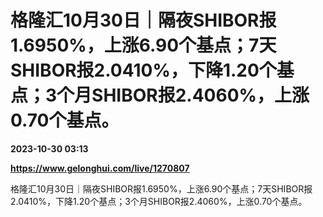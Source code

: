# 格隆汇10月30日｜隔夜SHIBOR报1.6950%，上涨6.90个基点；7天SHIBOR报2.0410%，下降1.20个基点；3个月SHIBOR报2.4060%，上涨0.70个基点。

**2023-10-30 03:13**

**https://www.gelonghui.com/live/1270807**

格隆汇10月30日｜隔夜SHIBOR报1.6950%，上涨6.90个基点；7天SHIBOR报2.0410%，下降1.20个基点；3个月SHIBOR报2.4060%，上涨0.70个基点。